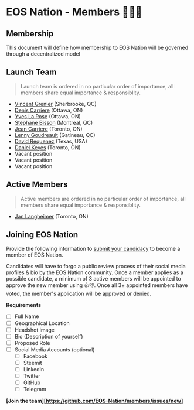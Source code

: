 # EOS Nation - Members 👨‍👧‍👦

## Membership

This document will define how membership to EOS Nation will be governed through a decentralized model

## Launch Team

> Launch team is ordered in no particular order of importance, all members share equal importance & responsiblity.

- [Vincent Grenier](members.md#vincent-grenier) (Sherbrooke, QC)
- [Denis Carriere](members.md#denis-carriere) (Ottawa, ON)
- [Yves La Rose](members.md#yves-la-rose) (Ottawa, ON)
- [Stephane Bisson](members.md#stephane-bisson) (Montreal, QC)
- [Jean Carriere](members.md#jean-carriere) (Toronto, ON)
- [Lenny Goudreault](members.md#lenny-goudreault) (Gatineau, QC)
- [David Requenez](members.md#david-requenez) (Texas, USA)
- [Daniel Keyes](members.md#daniel-keyes) (Toronto, ON)
- Vacant position
- Vacant position
- Vacant position

## Active Members

> Active members are ordered in no particular order of importance, all members share equal importance & responsiblity.

- [Jan Langheimer](members.md#jan-langheimer) (Toronto, ON)

## Joining EOS Nation

Provide the following information to [submit your candidacy](join) to become a member of EOS Nation.

Candidates will have to forgo a public review process of their social media profiles & bio by the EOS Nation community. Once a member applies as a possible candidate, a minimum of 3 active members will be appointed to approve the new member using 👍👎. Once all 3+ appointed members have voted, the member's application will be approved or denied.

**Requirements**

- [ ] Full Name
- [ ] Geographical Location
- [ ] Headshot image
- [ ] Bio (Description of yourself)
- [ ] Proposed Role
- [ ] Social Media Accounts (optional)
  - [ ] Facebook
  - [ ] Steemit
  - [ ] LinkedIn
  - [ ] Twitter
  - [ ] GitHub
  - [ ] Telegram
  
**[Join the team][https://github.com/EOS-Nation/members/issues/new]**
